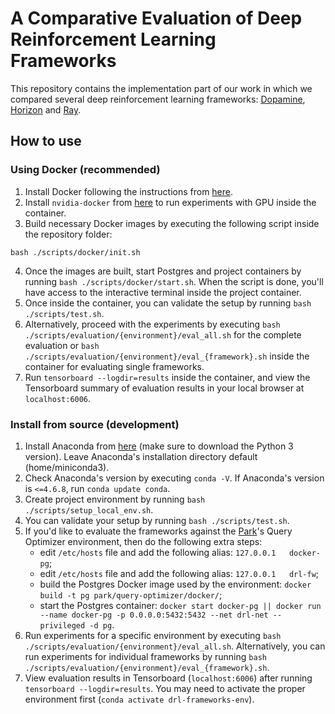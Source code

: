 # A Comparative Evaluation of Deep Reinforcement Learning Frameworks
This repository contains the implementation part of our work in which we compared several deep reinforcement learning frameworks: [Dopamine][dopamine], [Horizon][horizon] and [Ray][ray].

## How to use

### Using Docker (recommended)
1. Install Docker following the instructions from [here][docker].
2. Install `nvidia-docker` from [here][nvidia-docker] to run experiments with GPU inside the container.
3. Build necessary Docker images by executing the following script inside the repository folder:
```
bash ./scripts/docker/init.sh
```
4. Once the images are built, start Postgres and project containers by running `bash ./scripts/docker/start.sh`. When the script is done, you'll have access to the interactive terminal inside the project container.
5. Once inside the container, you can validate the setup by running `bash ./scripts/test.sh`.
6. Alternatively, proceed with the experiments by executing `bash ./scripts/evaluation/{environment}/eval_all.sh` for the complete evaluation or `bash ./scripts/evaluation/{environment}/eval_{framework}.sh` inside the container for evaluating single frameworks.
7. Run `tensorboard --logdir=results` inside the container, and view the Tensorboard summary of evaluation results in your local browser at `localhost:6006`.

### Install from source (development)
1. Install Anaconda from [here][miniconda] (make sure to download the Python 3 version). Leave Anaconda's installation directory default (home/miniconda3).
2. Check Anaconda's version by executing `conda -V`. If Anaconda's version is `<=4.6.8`, run `conda update conda`.
3. Create project environment by running `bash ./scripts/setup_local_env.sh`.
4. You can validate your setup by running `bash ./scripts/test.sh`.
5. If you'd like to evaluate the frameworks against the [Park][park]'s Query Optimizer environment, then do the following extra steps:
    - edit `/etc/hosts` file and add the following alias: `127.0.0.1   docker-pg`;
    - edit `/etc/hosts` file and add the following alias: `127.0.0.1   drl-fw`;
    - build the Postgres Docker image used by the environment: `docker build -t pg park/query-optimizer/docker/`;
    - start the Postgres container: `docker start docker-pg || docker run --name docker-pg -p 0.0.0.0:5432:5432 --net drl-net --privileged -d pg`.
6. Run experiments for a specific environment by executing `bash ./scripts/evaluation/{environment}/eval_all.sh`. Alternatively, you can run experiments for individual frameworks by running `bash ./scripts/evaluation/{environment}/eval_{framework}.sh`.
7. View evaluation results in Tensorboard (`localhost:6006`) after running `tensorboard --logdir=results`. You may need to activate the proper environment first (`conda activate drl-frameworks-env`).


[dopamine]: https://github.com/google/dopamine
[horizon]: https://github.com/facebookresearch/Horizon
[ray]: https://github.com/ray-project/ray
[miniconda]: https://docs.conda.io/en/latest/miniconda.html
[docker]: https://docs.docker.com/install/
[nvidia-docker]: https://github.com/NVIDIA/nvidia-docker
[park]: https://github.com/park-project/park